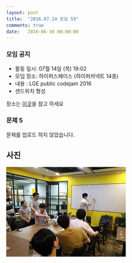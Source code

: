 ```yaml
---
layout: post
title:  "2016.07.14 모임 59"
comments: true
date:   2016-06-30 00:00:00
---
```


### 모임 공지

- 활동 일시: 07월 14일 (목) 19:02
- 모임 장소: 하이퍼스페이스 (하이퍼커넥트 14층)
- 내용 : LGE public codejam 2016
- 샌드위치 형성

장소는 [이곳](http://career.hpcnt.com/)을 참고 하세요

### 문제 5

문제를 업로드 하지 않았습니다.


## 사진
![사진](https://raw.githubusercontent.com/seirion/aaa/gh-pages/images/aaa/aaa_58_01.jpg)

